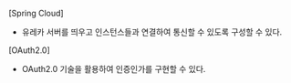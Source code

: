 [Spring Cloud]
- 유레카 서버를 띄우고 인스턴스들과 연결하여 통신할 수 있도록 구성할 수 있다.

[OAuth2.0]
- OAuth2.0 기술을 활용하여 인증인가를 구현할 수 있다.
